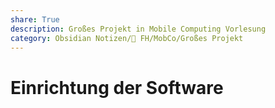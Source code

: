 ```yaml
---
share: True
description: Großes Projekt in Mobile Computing Vorlesung
category: Obsidian Notizen/🏫 FH/MobCo/Großes Projekt
---
```

# Einrichtung der Software
